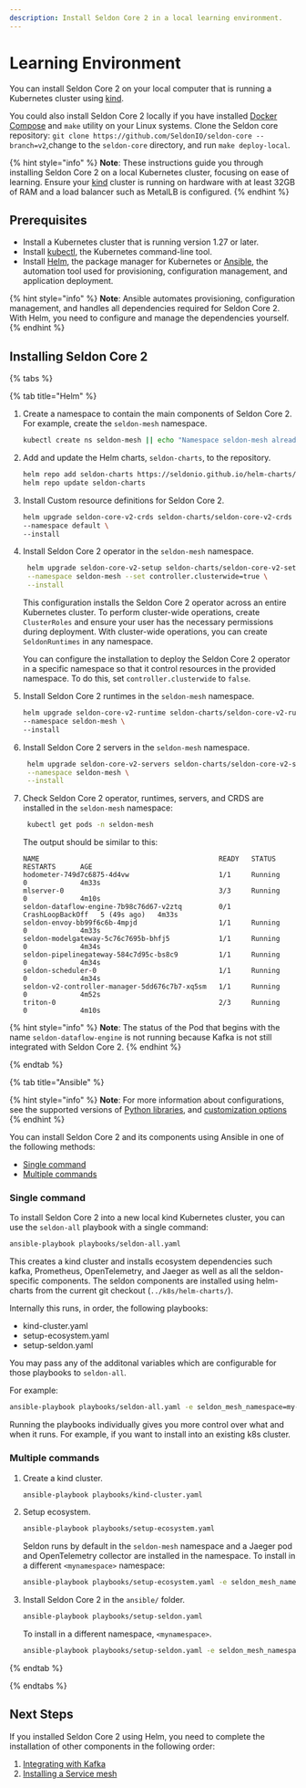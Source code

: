 ```yaml
---
description: Install Seldon Core 2 in a local learning environment.
---
```


# Learning Environment

You can install Seldon Core 2 on your local computer that is running a Kubernetes cluster using [kind](https://kubernetes.io/docs/tasks/tools/#kind).

You could also install Seldon Core 2 locally if you have installed [Docker Compose](https://docs.docker.com/compose/install/) and `make` utility on your Linux systems. Clone the Seldon core repository:
`git clone https://github.com/SeldonIO/seldon-core --branch=v2`,change to the `seldon-core` directory, and run `make deploy-local`.


{% hint style="info" %}
**Note**: These instructions guide you through installing Seldon Core 2 on a local Kubernetes cluster, focusing on ease of learning. Ensure your [kind](https://kubernetes.io/docs/tasks/tools/#kind) cluster is running on hardware with at least 32GB of RAM and a load balancer such as MetalLB is configured.
{% endhint %}


## Prerequisites

* Install a Kubernetes cluster that is running version 1.27 or later.
* Install [kubectl](https://kubernetes.io/docs/tasks/tools/#kubectl), the Kubernetes command-line tool.
* Install [Helm](https://helm.sh/docs/intro/install/), the package manager for Kubernetes or [Ansible](https://docs.ansible.com/ansible/latest/installation_guide/intro_installation.html#installing-and-upgrading-ansible), the automation tool used for provisioning, configuration management, and application deployment.

{% hint style="info" %}
**Note**: Ansible automates provisioning, configuration management, and handles all dependencies required for Seldon Core 2.
With Helm, you need to configure and manage the dependencies yourself.
{% endhint %}

## Installing Seldon Core 2

{% tabs %}

{% tab title="Helm" %}
1. Create a namespace to contain the main components of Seldon Core 2. For example, create the `seldon-mesh` namespace.

    ```bash
    kubectl create ns seldon-mesh || echo "Namespace seldon-mesh already exists"
    ```
2.  Add and update the Helm charts, `seldon-charts`, to the repository.

    ```bash
    helm repo add seldon-charts https://seldonio.github.io/helm-charts/
    helm repo update seldon-charts
    ```
3.  Install Custom resource definitions for Seldon Core 2.

    ```bash
    helm upgrade seldon-core-v2-crds seldon-charts/seldon-core-v2-crds \
    --namespace default \
    --install 
    ```
4.  Install Seldon Core 2 operator in the `seldon-mesh` namespace.

    ```bash
     helm upgrade seldon-core-v2-setup seldon-charts/seldon-core-v2-setup \
     --namespace seldon-mesh --set controller.clusterwide=true \
     --install
    ```
    This configuration installs the Seldon Core 2 operator across an entire Kubernetes cluster. To perform cluster-wide operations, create `ClusterRoles` and ensure your user has the necessary permissions during deployment. With cluster-wide operations, you can create `SeldonRuntimes` in any namespace.

    You can configure the installation to deploy the Seldon Core 2 operator in a specific namespace so that it control resources in the provided namespace. To do this, set `controller.clusterwide` to `false`.

5.  Install Seldon Core 2 runtimes in the `seldon-mesh` namespace.

    ```bash
    helm upgrade seldon-core-v2-runtime seldon-charts/seldon-core-v2-runtime \
    --namespace seldon-mesh \
    --install
    ```
6. Install Seldon Core 2 servers in the `seldon-mesh` namespace.

    ```bash
     helm upgrade seldon-core-v2-servers seldon-charts/seldon-core-v2-servers \
     --namespace seldon-mesh \
     --install
    ```
7. Check Seldon Core 2 operator, runtimes, servers, and CRDS are installed in the `seldon-mesh` namespace:
    ```bash
     kubectl get pods -n seldon-mesh
    ```
    The output should be similar to this:
    ```
    NAME                                            READY   STATUS             RESTARTS      AGE
    hodometer-749d7c6875-4d4vw                      1/1     Running            0             4m33s
    mlserver-0                                      3/3     Running            0             4m10s
    seldon-dataflow-engine-7b98c76d67-v2ztq         0/1     CrashLoopBackOff   5 (49s ago)   4m33s
    seldon-envoy-bb99f6c6b-4mpjd                    1/1     Running            0             4m33s
    seldon-modelgateway-5c76c7695b-bhfj5            1/1     Running            0             4m34s
    seldon-pipelinegateway-584c7d95c-bs8c9          1/1     Running            0             4m34s
    seldon-scheduler-0                              1/1     Running            0             4m34s
    seldon-v2-controller-manager-5dd676c7b7-xq5sm   1/1     Running            0             4m52s
    triton-0                                        2/3     Running            0             4m10s
    ```
    
{% hint style="info" %}
**Note**: The status of the Pod that begins with the name `seldon-dataflow-engine` is not running because Kafka is not still integrated with Seldon Core 2.
{% endhint %}
    
{% endtab %}

{% tab title="Ansible" %}

{% hint style="info" %}
**Note**: For more information about configurations, see the supported versions of [Python libraries](https://github.com/SeldonIO/seldon-core/tree/v2/ansible#installing-ansible), and [customization options](https://github.com/SeldonIO/seldon-core/tree/v2/ansible#customizing-ansible-installation)
{% endhint %}

You can install Seldon Core 2 and its components using Ansible in one of the following methods:
* [Single command](#single-command)
* [Multiple commands](#multiple-commands)

### Single command

To install Seldon Core 2 into a new local kind Kubernetes cluster, you can use the `seldon-all` playbook with a single command:

```bash
ansible-playbook playbooks/seldon-all.yaml
```

This creates a kind cluster and installs ecosystem dependencies such kafka,
Prometheus, OpenTelemetry, and Jaeger as well as all the seldon-specific components.
The seldon components are installed using helm-charts from the current git
checkout (`../k8s/helm-charts/`).

Internally this runs, in order, the following playbooks:
- kind-cluster.yaml
- setup-ecosystem.yaml
- setup-seldon.yaml

You may pass any of the additonal variables which are configurable for those playbooks to `seldon-all`. 

For example:

```bash
ansible-playbook playbooks/seldon-all.yaml -e seldon_mesh_namespace=my-seldon-mesh -e install_prometheus=no -e @playbooks/vars/set-custom-images.yaml
```

Running the playbooks individually gives you more control over what and when it runs. For example, if you want to install into an existing k8s cluster.

### Multiple commands

1. Create a kind cluster.

    ```bash
    ansible-playbook playbooks/kind-cluster.yaml
    ```
1. Setup ecosystem.

    ```bash
    ansible-playbook playbooks/setup-ecosystem.yaml
    ```
    Seldon runs by default in the `seldon-mesh` namespace and a Jaeger pod and OpenTelemetry collector are installed in the namespace. 
    To install in a different `<mynamespace>` namespace:

    ```bash
    ansible-playbook playbooks/setup-ecosystem.yaml -e seldon_mesh_namespace=<mynamespace>
    ```
1. Install Seldon Core 2 in the `ansible/` folder.

    ```bash
    ansible-playbook playbooks/setup-seldon.yaml
    ```
    To install in a different namespace, `<mynamespace>`.

    ```bash
    ansible-playbook playbooks/setup-seldon.yaml -e seldon_mesh_namespace=<mynamespace>
    ```
{% endtab %}

{% endtabs %}

   
## Next Steps

If you installed Seldon Core 2 using Helm, you need to complete the installation of other components in the following order:

1. [Integrating with Kafka](self-hosted-kafka.md)
2. [Installing a Service mesh](../production-environment/ingress-controller/istio.md)


